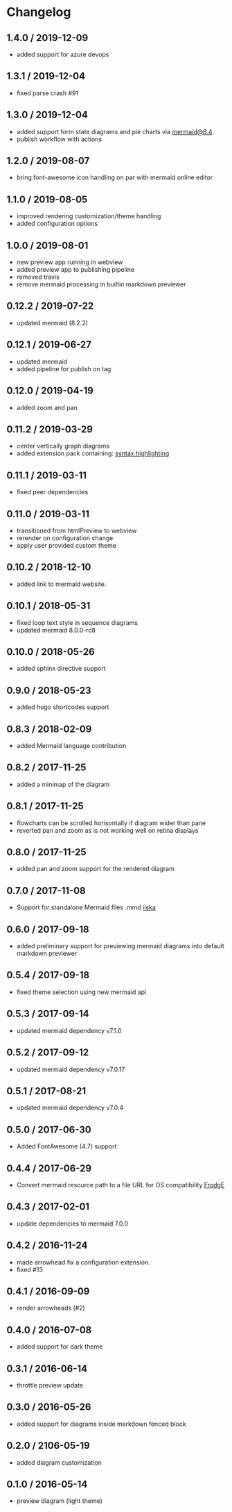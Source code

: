 # Changelog

## 1.4.0 / 2019-12-09

- added support for azure devops

## 1.3.1 / 2019-12-04

- fixed parse crash #91

## 1.3.0 / 2019-12-04

- added support form state diagrams and pie charts via mermaid@8.4
- publish workflow with actions

## 1.2.0 / 2019-08-07

- bring font-awesome icon handling on par with mermaid online editor

## 1.1.0 / 2019-08-05

- improved rendering customization/theme handling
- added configuration options

## 1.0.0 / 2019-08-01

- new preview app running in webview
- added preview app to publishing pipeline
- removed travis
- remove mermaid processing in builtin markdown previewer

## 0.12.2 / 2019-07-22

- updated mermaid (8.2.2)

## 0.12.1 / 2019-06-27

- updated mermaid
- added pipeline for publish on tag

## 0.12.0 / 2019-04-19

- added zoom and pan

## 0.11.2 / 2019-03-29

- center vertically graph diagrams
- added extension pack containing: [syntax highlighting](https://marketplace.visualstudio.com/items?itemName=bpruitt-goddard.mermaid-markdown-syntax-highlighting)

## 0.11.1 / 2019-03-11

- fixed peer dependencies

## 0.11.0 / 2019-03-11

- transitioned from htmlPreview to webview
- rerender on configuration change
- apply user provided custom theme

## 0.10.2 / 2018-12-10

- added link to mermaid website.

## 0.10.1 / 2018-05-31

- fixed loop text style in sequence diagrams
- updated mermaid 8.0.0-rc8

## 0.10.0 / 2018-05-26

- added sphinx directive support

## 0.9.0 / 2018-05-23

- added hugo shortcodes support

## 0.8.3 / 2018-02-09

- added Mermaid language contribution

## 0.8.2 / 2017-11-25

- added a minimap of the diagram

## 0.8.1 / 2017-11-25

- flowcharts can be scrolled horisontally if diagram wider than pane
- reverted pan and zoom as is not working well on retina displays

## 0.8.0 / 2017-11-25

- added pan and zoom support for the rendered diagram

## 0.7.0 / 2017-11-08

- Support for standalone Mermaid files .mmd [iiska](https://github.com/iiska)

## 0.6.0 / 2017-09-18

- added preliminary support for previewing mermaid diagrams into default markdown previewer

## 0.5.4 / 2017-09-18

- fixed theme selection using new mermaid api

## 0.5.3 / 2017-09-14

- updated mermaid dependency v7.1.0

## 0.5.2 / 2017-09-12

- updated mermaid dependency v7.0.17

## 0.5.1 / 2017-08-21

- updated mermaid dependency v7.0.4

## 0.5.0 / 2017-06-30

- Added FontAwesome (4.7) support

## 0.4.4 / 2017-06-29

- Convert mermaid resource path to a file URL for OS compatibility [FrodgE](https://github.com/FrodgE)

## 0.4.3 / 2017-02-01

- update dependencies to mermaid 7.0.0

## 0.4.2 / 2016-11-24

- made arrowhead fix a configuration extension.
- fixed #13

## 0.4.1 / 2016-09-09

- render arrowheads (#2)

## 0.4.0 / 2016-07-08

- added support for dark theme

## 0.3.1 / 2016-06-14

- throttle preview update

## 0.3.0 / 2016-05-26

- added support for diagrams inside markdown fenced block

## 0.2.0 / 2106-05-19

- added diagram customization

## 0.1.0 / 2016-05-14

- preview diagram (light theme)
